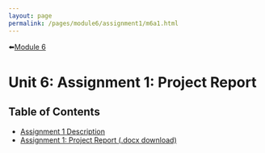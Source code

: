 ```yaml
---
layout: page
permalink: /pages/module6/assignment1/m6a1.html
---
```


⬅️[Module 6](/pages/module6.html)

# Unit 6: Assignment 1: Project Report

## Table of Contents
- [Assignment 1 Description](/pages/module6/assignment1/m6a1-description.html)
- [Assignment 1: Project Report (.docx download)](/pages/module6/assignment1/SEPM_A1_TeamProjectReport.docx)
